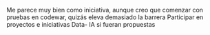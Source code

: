 Me parece muy bien como iniciativa, aunque creo que comenzar con pruebas en codewar, quizás eleva demasiado la barrera
Participar en proyectos e iniciativas Data- IA si fueran propuestas 
